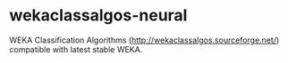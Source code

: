 # wekaclassalgos-neural
WEKA Classification Algorithms (http://wekaclassalgos.sourceforge.net/) compatible with latest stable WEKA.
